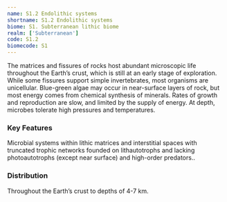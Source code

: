 ```yaml
---
name: S1.2 Endolithic systems
shortname: S1.2 Endolithic systems
biome: S1. Subterranean lithic biome
realm: ['Subterranean']
code: S1.2
biomecode: S1
---
```


The matrices and fissures of rocks host abundant microscopic life throughout the Earth’s crust, which is still at an early stage of exploration. While some fissures support simple invertebrates, most organisms are unicellular. Blue-green algae may occur in near-surface layers of rock, but most energy comes from chemical synthesis of minerals. Rates of growth and reproduction are slow, and limited by the supply of energy. At depth, microbes tolerate high pressures and temperatures.

### Key Features

Microbial systems within lithic matrices and interstitial spaces with truncated trophic networks founded on lithautotrophs and lacking photoautotrophs (except near surface) and high-order predators..

### Distribution

Throughout the Earth’s crust to depths of 4-7 km.
